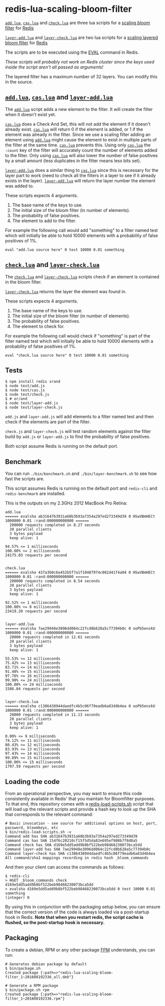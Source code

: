 
redis-lua-scaling-bloom-filter
==============================

[`add.lua`](src/add.lua), [`cas.lua`](src/cas.lua) and [`check.lua`](src/check.lua) are three lua scripts for a [scaling bloom filter](http://en.wikipedia.org/wiki/Bloom_filter#Scalable_Bloom_filters) for [Redis](http://redis.io/)

[`layer-add.lua`](src/layer-add.lua) and [`layer-check.lua`](src/layer-check.lua) are two lua scripts for a [scaling layered bloom filter](https://en.wikipedia.org/wiki/Bloom_filter#Layered_Bloom_filters) for [Redis](http://redis.io/)

The scripts are to be executed using the [EVAL](http://redis.io/commands/eval) command in Redis.

_These scripts will probably not work on Redis cluster since the keys used inside the script aren't all passed as arguments!_

The layered filter has a maximum number of 32 layers. You can modify this in the source.


[`add.lua`](src/add.lua), [`cas.lua`](src/cas.lua) and [`layer-add.lua`](src/layer-add.lua)
----------------------------------------

The [`add.lua`](src/add.lua) script adds a new element to the filter. It will create the filter when it doesn't exist yet.

[`cas.lua`](src/cas.lua) does a Check And Set, this will not add the element if it doesn't already exist.
[`cas.lua`](src/cas.lua) will return 0 if the element is added, or 1 if the element was already in the filter.
Since we use a scaling filter adding an element using [`add.lua`](src/add.lua) might cause the element
to exist in multiple parts of the filter at the same time. [`cas.lua`](src/cas.lua) prevents this.
Using only [`cas.lua`](src/cas.lua) the `:count` key of the filter will accurately count the number of elements added to the filter.
Only using [`cas.lua`](src/cas.lua) will also lower the number of false positives by a small amount (less duplicates in the filter means less bits set).

[`layer-add.lua`](src/layer-add.lua) does a similar thing to [`cas.lua`](src/cas.lua) since this is necessary for the layer part to work
(need to check all the filters in a layer to see if it already exists in the layer).
[`layer-add.lua`](src/layer-add.lua) will return the layer number the element was added to.

These scripts expects 4 arguments.

1. The base name of the keys to use.
2. The initial size of the bloom filter (in number of elements).
3. The probability of false positives.
4. The element to add to the filter.


For example the following call would add "something" to a filter named test
which will initially be able to hold 10000 elements with a probability of false positives of 1%.

`
eval "add.lua source here" 0 test 10000 0.01 something
`


[`check.lua`](src/check.lua) and [`layer-check.lua`](src/layer-check.lua)
---------------------------------

The [`check.lua`](src/check.lua) and [`layer-check.lua`](src/layer-check.lua) scripts check if an element is contained in the bloom filter.

[`layer-check.lua`](src/layer-check.lua) returns the layer the element was found in.

These scripts expects 4 arguments.

1. The base name of the keys to use.
2. The initial size of the bloom filter (in number of elements).
3. The probability of false positives.
4. The element to check for.


For example the following call would check if "something" is part of the filter named test
which will initially be able to hold 10000 elements with a probability of false positives of 1%.

`
eval "check.lua source here" 0 test 10000 0.01 something
`


Tests
-----

```
$ npm install redis srand
$ node test/add.js
$ node test/cas.js
$ node test/check.js
$ # or/and
$ node test/layer-add.js
$ node test/layer-check.js
```

`add.js` and `layer-add.js` will add elements to a filter named test and then check if the elements are part of the filter.

`check.js` and `layer-check.js` will test random elements against the filter build by `add.js` or `layer-add.js` to find the probability of false positives.

Both script assume Redis is running on the default port.


Benchmark
---------

You can run `./bin/benchmark.sh` and `./bin/layer-benchmark.sh` to see how fast the scripts are.

This script assumes Redis is running on the default port and `redis-cli` and `redis-benchmark` are installed.

This is the outputs on my 2.3GHz 2012 MacBook Pro Retina:
```
add.lua
====== evalsha ab31647b3931a68b3b93a7354a297ed273349d39 0 HSwVBmHECt 1000000 0.01 :rand:000000000000 ======
  200000 requests completed in 8.27 seconds
  20 parallel clients
  3 bytes payload
  keep alive: 1

94.57% <= 1 milliseconds
100.00% <= 2 milliseconds
24175.03 requests per second


check.lua
====== evalsha 437a3b0c6a452b5f7a1f10487974c002d41f4a04 0 HSwVBmHECt 1000000 0.01 :rand:000000000000 ======
  200000 requests completed in 8.54 seconds
  20 parallel clients
  3 bytes payload
  keep alive: 1

92.52% <= 1 milliseconds
100.00% <= 8 milliseconds
23419.20 requests per second


layer-add.lua
====== evalsha 7ae29948e3096dd064c22fcd8b628a5c77394b0c 0 ooPb5enskU 1000000 0.01 :rand:000000000000 ======
  20000 requests completed in 12.61 seconds
  20 parallel clients
  3 bytes payload
  keep alive: 1

55.53% <= 12 milliseconds
75.42% <= 13 milliseconds
83.71% <= 14 milliseconds
91.48% <= 15 milliseconds
97.76% <= 16 milliseconds
99.90% <= 24 milliseconds
100.00% <= 24 milliseconds
1586.04 requests per second


layer-check.lua
====== evalsha c1386438944daedfc4b5c06f79eadb6a83d4b4ea 0 ooPb5enskU 1000000 0.01 :rand:000000000000 ======
  20000 requests completed in 11.13 seconds
  20 parallel clients
  3 bytes payload
  keep alive: 1

0.00% <= 9 milliseconds
74.12% <= 11 milliseconds
80.43% <= 12 milliseconds
83.93% <= 13 milliseconds
97.43% <= 14 milliseconds
99.89% <= 15 milliseconds
100.00% <= 15 milliseconds
1797.59 requests per second
```

Loading the code
----------------

From an operational perspective, you may want to ensure this code consistently available in Redis' that you maintain for Bloomfilter purposes. To that end, this repository comes with a [redis-load-scripts.sh](bin/redis-load-scripts.sh) script that will load up the relevant scripts and provide a hash key to look up the SHA that corresponds to the relevant command:

```
# Basic invocation - see source for additional options on host, port, password, bloomkeys, etc
$ bin/redis-load-scripts.sh -v 
Command add has SHA ab31647b3931a68b3b93a7354a297ed273349d39
Command cas has SHA 154f6c20210cf15f5d5da82e695ef908b7f8d8a5
Command check has SHA d169e5dd5add9b8bf522beb98468230073bca5dd
Command layer-add has SHA 7ae29948e3096dd064c22fcd8b628a5c77394b0c
Command layer-check has SHA c1386438944daedfc4b5c06f79eadb6a83d4b4ea
All command/sha1 mappings recording in redis hash _bloom_commands
```

And then your client can access the commands as follows:

```
$ redis-cli 
> HGET _bloom_commands check
d169e5dd5add9b8bf522beb98468230073bca5dd
> evalsha d169e5dd5add9b8bf522beb98468230073bca5dd 0 test 10000 0.01 something
(integer) 0
```

By using this in conjunction with the packaging setup below, you can ensure that the correct version of the code is always loaded via a post-startup hook in Redis. **Note that when you restart redis, the script cache is flushed, so the post-startup hook is necessary.**


Packaging
---------

To create a debian, RPM or any other package [FPM](https://github.com/jordansissel/fpm) understands, you can run:

```
# Generates debian package by default
$ bin/package.sh
Created package {:path=>"redis-lua-scaling-bloom-filter_1~201608192336_all.deb"}
```

```
# Generate a RPM package
$ bin/package.sh rpm
Created package {:path=>"redis-lua-scaling-bloom-filter_1~201608192336.rpm"}
```

